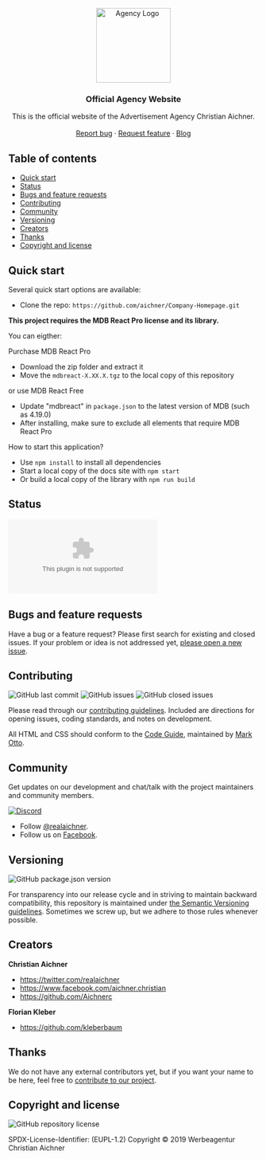 <p align="center">
  <a href="https://www.aichner-christian.com/" target="_blank" rel="noopener noreferrer">
    <img src="https://www.aichner-christian.com/img/logo/logo_web.png" alt="Agency Logo" height="150">
  </a>
</p>

<h3 align="center">Official Agency Website</h3>

<p align="center">
  This is the official website of the Advertisement Agency Christian Aichner.
  <br>
  <br>
  <a href="https://github.com/aichner/Company-Homepage/issues/new?template=bug_report.md">Report bug</a>
  ·
  <a href="https://github.com/aichner/Company-Homepage/issues/new?template=feature_request.md">Request feature</a>
  ·
  <a href="https://blog.aichner-christian.com/">Blog</a>
</p>

## Table of contents
- [Quick start](#quick-start)
- [Status](#status)
- [Bugs and feature requests](#bugs-and-feature-requests)
- [Contributing](#contributing)
- [Community](#community)
- [Versioning](#versioning)
- [Creators](#creators)
- [Thanks](#thanks)
- [Copyright and license](#copyright-and-license)


## [](#quick-start)Quick start 

Several quick start options are available:

- Clone the repo: `https://github.com/aichner/Company-Homepage.git`

**This project requires the MDB React Pro license and its library.**

You can eigther:

Purchase MDB React Pro
- Download the zip folder and extract it
- Move the `mdbreact-X.XX.X.tgz` to the local copy of this repository

or use MDB React Free
- Update "mdbreact" in `package.json` to the latest version of MDB (such as 4.19.0)
- After installing, make sure to exclude all elements that require MDB React Pro

How to start this application?
- Use `npm install` to install all dependencies
- Start a local copy of the docs site with `npm start`
- Or build a local copy of the library with `npm run build`

## [](#status)Status

![Website](https://img.shields.io/website/https/www.aichner-christian.com?label=website)

## [](#bug-and-feature-requests)Bugs and feature requests

Have a bug or a feature request? Please first search for existing and closed issues. If your problem or idea is not addressed yet, [please open a new issue](https://github.com/aichner/Company-Homepage/issues/new/choose).

## [](#contributing)Contributing

![GitHub last commit](https://img.shields.io/github/last-commit/aichner/Company-Homepage)
![GitHub issues](https://img.shields.io/github/issues-raw/aichner/Company-Homepage)
![GitHub closed issues](https://img.shields.io/github/issues-closed-raw/aichner/Company-Homepage?color=green)

Please read through our [contributing guidelines](https://github.com/aichner/Company-Homepage/blob/master/CONTRIBUTING.md). Included are directions for opening issues, coding standards, and notes on development.

All HTML and CSS should conform to the [Code Guide](https://github.com/mdo/code-guide), maintained by [Mark Otto](https://github.com/mdo).

## [](#community)Community

Get updates on our development and chat/talk with the project maintainers and community members.

[![Discord][discord-badge]][discord]

- Follow [@realaichner](https://twitter.com/realaichner).
- Follow us on [Facebook](https://www.facebook.com/werbeagentur.aichner).


## [](#versioning)Versioning

![GitHub package.json version](https://img.shields.io/github/package-json/v/aichner/Company-Homepage)

For transparency into our release cycle and in striving to maintain backward compatibility, this repository is maintained under [the Semantic Versioning guidelines](https://semver.org/). Sometimes we screw up, but we adhere to those rules whenever possible.

## [](#creators)Creators

**Christian Aichner**

- <https://twitter.com/realaichner>
- <https://www.facebook.com/aichner.christian>
- <https://github.com/Aichnerc>

**Florian Kleber**

- <https://github.com/kleberbaum>

## [](#thanks)Thanks

We do not have any external contributors yet, but if you want your name to be here, feel free to [contribute to our project](#contributing).

## [](#copyright-and-license)Copyright and license

![GitHub repository license](https://img.shields.io/badge/license-EUPL--1.2-blue)

SPDX-License-Identifier: (EUPL-1.2)
Copyright © 2019 Werbeagentur Christian Aichner

[discord-badge]: https://img.shields.io/badge/Discord-Join%20chat%20%E2%86%92-738bd7.svg
[discord]: https://discord.gg/dnxUJmk

